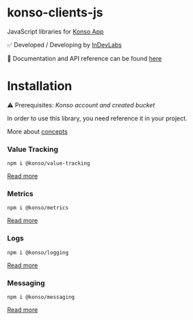 # konso-clients-js

JavaScript libraries for [Konso App](https://app.konso.io)

✅ Developed / Developing by [InDevLabs](https://indevlabs.de)

📖 Documentation and API reference can be found [here](https://docs.konso.io)

# Installation

⚠️ Prerequisites: *Konso account and created bucket*

In order to use this library, you need reference it in your project.

More about [concepts](https://docs.konso.io/get-started/concepts)

### Value Tracking

```
npm i @konso/value-tracking
```

[Read more](./packages/value-tracking/Readme.md)

### Metrics 

```
npm i @konso/metrics

```
[Read more](./packages/metrics/Readme.md)

### Logs

```
npm i @konso/logging
```
[Read more](./packages/logs/Readme.md)

### Messaging

```
npm i @konso/messaging
```

[Read more](./packages/messaging/Readme.md)
